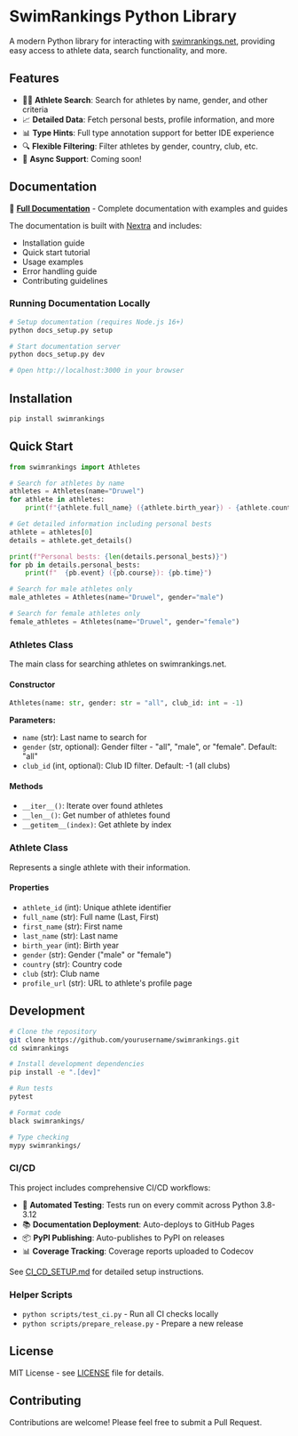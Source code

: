 # SwimRankings Python Library

A modern Python library for interacting with [swimrankings.net](https://www.swimrankings.net), providing easy access to athlete data, search functionality, and more.

## Features

- 🏊‍♀️ **Athlete Search**: Search for athletes by name, gender, and other criteria
- 📈 **Detailed Data**: Fetch personal bests, profile information, and more
- 📊 **Type Hints**: Full type annotation support for better IDE experience
- 🔍 **Flexible Filtering**: Filter athletes by gender, country, club, etc.
- 🚀 **Async Support**: Coming soon!

## Documentation

📖 **[Full Documentation](docs/)** - Complete documentation with examples and guides

The documentation is built with [Nextra](https://nextra.site/) and includes:
- Installation guide
- Quick start tutorial
- Usage examples
- Error handling guide
- Contributing guidelines

### Running Documentation Locally

```bash
# Setup documentation (requires Node.js 16+)
python docs_setup.py setup

# Start documentation server
python docs_setup.py dev

# Open http://localhost:3000 in your browser
```

## Installation

```bash
pip install swimrankings
```

## Quick Start

```python
from swimrankings import Athletes

# Search for athletes by name
athletes = Athletes(name="Druwel")
for athlete in athletes:
    print(f"{athlete.full_name} ({athlete.birth_year}) - {athlete.country}")

# Get detailed information including personal bests
athlete = athletes[0]
details = athlete.get_details()

print(f"Personal bests: {len(details.personal_bests)}")
for pb in details.personal_bests:
    print(f"  {pb.event} ({pb.course}): {pb.time}")

# Search for male athletes only
male_athletes = Athletes(name="Druwel", gender="male")

# Search for female athletes only  
female_athletes = Athletes(name="Druwel", gender="female")
```
### Athletes Class

The main class for searching athletes on swimrankings.net.

#### Constructor

```python
Athletes(name: str, gender: str = "all", club_id: int = -1)
```

**Parameters:**
- `name` (str): Last name to search for
- `gender` (str, optional): Gender filter - "all", "male", or "female". Default: "all"
- `club_id` (int, optional): Club ID filter. Default: -1 (all clubs)

#### Methods

- `__iter__()`: Iterate over found athletes
- `__len__()`: Get number of athletes found
- `__getitem__(index)`: Get athlete by index

### Athlete Class

Represents a single athlete with their information.

#### Properties

- `athlete_id` (int): Unique athlete identifier
- `full_name` (str): Full name (Last, First)
- `first_name` (str): First name
- `last_name` (str): Last name  
- `birth_year` (int): Birth year
- `gender` (str): Gender ("male" or "female")
- `country` (str): Country code
- `club` (str): Club name
- `profile_url` (str): URL to athlete's profile page

## Development

```bash
# Clone the repository
git clone https://github.com/yourusername/swimrankings.git
cd swimrankings

# Install development dependencies
pip install -e ".[dev]"

# Run tests
pytest

# Format code
black swimrankings/

# Type checking
mypy swimrankings/
```

### CI/CD

This project includes comprehensive CI/CD workflows:

- 🧪 **Automated Testing**: Tests run on every commit across Python 3.8-3.12
- 📚 **Documentation Deployment**: Auto-deploys to GitHub Pages
- 📦 **PyPI Publishing**: Auto-publishes to PyPI on releases
- 📊 **Coverage Tracking**: Coverage reports uploaded to Codecov

See [CI_CD_SETUP.md](CI_CD_SETUP.md) for detailed setup instructions.

### Helper Scripts

- `python scripts/test_ci.py` - Run all CI checks locally
- `python scripts/prepare_release.py` - Prepare a new release

## License

MIT License - see [LICENSE](LICENSE) file for details.

## Contributing

Contributions are welcome! Please feel free to submit a Pull Request.
